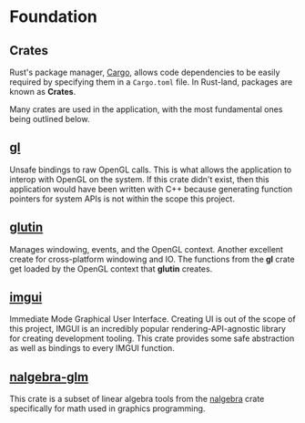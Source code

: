 # Foundation

## Crates
Rust's package manager, [Cargo](https://doc.rust-lang.org/cargo/), allows code dependencies to be easily required by specifying them in a `Cargo.toml` file. In Rust-land, packages are known as **Crates**.

Many crates are used in the application, with the most fundamental ones being outlined below.

## [gl](https://crates.io/crates/gl)
Unsafe bindings to raw OpenGL calls. This is what allows the application to interop with OpenGL on the system. If this crate didn't exist, then this application would have been written with C++ because generating function pointers for system APIs is not within the scope this project.

## [glutin](https://crates.io/crates/glutin)
Manages windowing, events, and the OpenGL context. Another excellent create for cross-platform windowing and IO. The functions from the **gl** crate get loaded by the OpenGL context that **glutin** creates.

## [imgui](https://crates.io/crates/imgui)
Immediate Mode Graphical User Interface. Creating UI is out of the scope of this project, IMGUI is an incredibly popular rendering-API-agnostic library for creating development tooling. This crate provides some safe abstraction as well as bindings to every IMGUI function.

## [nalgebra-glm](https://crates.io/crates/nalgebra-glm)
This crate is a subset of linear algebra tools from the [nalgebra](https://crates.io/crates/nalgebra) crate specifically for math used in graphics programming.
